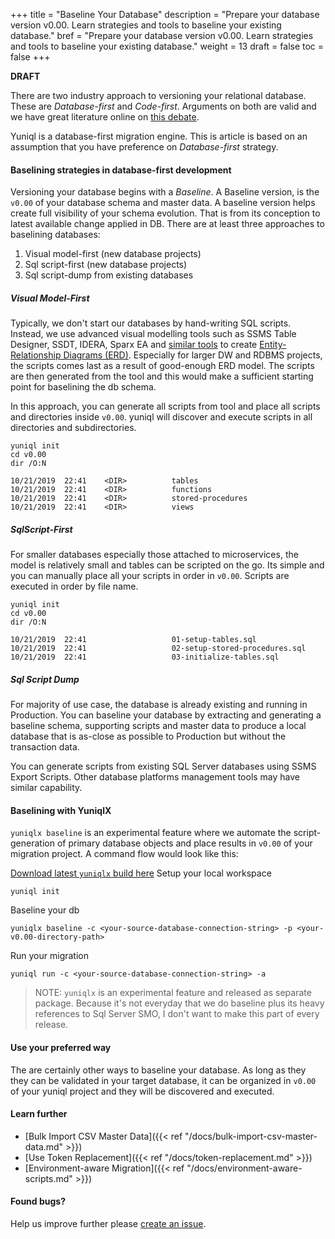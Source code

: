 +++
title = "Baseline Your Database"
description  = "Prepare your database version v0.00. Learn strategies and tools to baseline your existing database."
bref  = "Prepare your database version v0.00. Learn strategies and tools to baseline your existing database."
weight = 13
draft = false
toc = false
+++

**DRAFT**

There are two industry approach to versioning your relational database. These are *Database-first* and *Code-first*. Arguments on both are valid and we have great literature online on [this debate](https://www.google.com/search?q=database+first+vs+code+first). 

Yuniql is a database-first migration engine. This is article is based on an assumption that you have preference on *Database-first* strategy.

#### Baselining strategies in database-first development
Versioning your database begins with a *Baseline*. A Baseline version, is the `v0.00` of your database schema and master data. A baseline version helps create full visibility of your schema evolution. That is from its conception to latest available change applied in DB. There are at least three approaches to baselining databases:
1. Visual model-first (new database projects)
2. Sql script-first (new database projects)
3. Sql script-dump from existing databases

##### Visual Model-First
Typically, we don't start our databases by hand-writing SQL scripts. Instead, we use advanced visual modelling tools such as SSMS Table Designer, SSDT, IDERA, Sparx EA and [similar tools](https://www.holistics.io/blog/top-5-free-database-diagram-design-tools) to create [Entity-Relationship Diagrams (ERD)](https://en.wikipedia.org/wiki/Entity%E2%80%93relationship_model). Especially for larger DW and RDBMS projects, the scripts comes last as a result of good-enough ERD model. The scripts are then generated from the tool and this would make a sufficient starting point for baselining the db schema.

In this approach, you can generate all scripts from tool and place all scripts and directories inside `v0.00`. yuniql will discover and execute scripts in all directories and subdirectories.

```shell
yuniql init
cd v0.00
dir /O:N

10/21/2019  22:41    <DIR>          tables
10/21/2019  22:41    <DIR>          functions
10/21/2019  22:41    <DIR>          stored-procedures
10/21/2019  22:41    <DIR>          views
```

##### SqlScript-First
For smaller databases especially those attached to microservices, the model is relatively small and tables can be scripted on the go. Its simple and you can manually place all your scripts in order in `v0.00`. Scripts are executed in order by file name.

```shell
yuniql init
cd v0.00
dir /O:N

10/21/2019  22:41                   01-setup-tables.sql
10/21/2019  22:41                   02-setup-stored-procedures.sql
10/21/2019  22:41                   03-initialize-tables.sql
```

##### Sql Script Dump

For majority of use case, the database is already existing and running in Production. You can baseline your database by extracting and generating a baseline schema, supporting scripts and master data to produce a local database that is as-close as possible to Production but without the transaction data.

You can generate scripts from existing SQL Server databases using SSMS Export Scripts. Other database platforms management tools may have similar capability.

#### Baselining with YuniqlX

`yuniqlx baseline` is an experimental feature where we automate the script-generation of primary database objects and place results in `v0.00` of your migration project.  A command flow would look like this:

[Download latest `yuniqlx` build here](https://ci.appveyor.com/api/buildjobs/fqmphdr60lamkqvx/artifacts/yuniqlx-nightly.zip)
Setup your local workspace

```shell
yuniql init
```

Baseline your db

```shell
yuniqlx baseline -c <your-source-database-connection-string> -p <your-v0.00-directory-path>
```

Run your migration

```shell
yuniql run -c <your-source-database-connection-string> -a
```

>NOTE: `yuniqlx` is an experimental feature and released as separate package. Because it's not everyday that we do baseline plus its heavy references to Sql Server SMO, I don't want to make this part of every release.

#### Use your preferred way

The are certainly other ways to baseline your database. As long as they they can be validated in your target database, it can be organized in `v0.00` of your yuniql project and they will be discovered and executed. 

#### Learn further

* [Bulk Import CSV Master Data]({{< ref "/docs/bulk-import-csv-master-data.md" >}})
* [Use Token Replacement]({{< ref "/docs/token-replacement.md" >}})
* [Environment-aware Migration]({{< ref "/docs/environment-aware-scripts.md" >}})

#### Found bugs?

Help us improve further please [create an issue](https://github.com/rdagumampan/yuniql/issues/new).